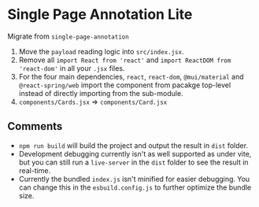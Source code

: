 # Single Page Annotation Lite

Migrate from `single-page-annotation`

1. Move the `payload` reading logic into `src/index.jsx`.
2. Remove all `import React from 'react'` and `import ReactDOM from 'react-dom'` in all your `.jsx` files.
3. For the four main dependencies, `react`, `react-dom`, `@mui/material` and `@react-spring/web` import the component from pacakge top-level instead of directly importing from the sub-module.
4. `components/Cards.jsx` $\Rightarrow$ `components/Card.jsx`

## Comments

- `npm run build` will build the project and output the result in `dist` folder.
- Development debugging currently isn't as well supported as under vite, but you can still run a `live-server` in the `dist` folder to see the result in real-time.
- Currently the bundled `index.js` isn't minified for easier debugging. You can change this in the `esbuild.config.js` to further optimize the bundle size.
